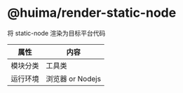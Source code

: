 # @huima/render-static-node

将 static-node 渲染为目标平台代码

| 属性     | 内容             |
| -------- | ---------------- |
| 模块分类 | 工具类           |
| 运行环境 | 浏览器 or Nodejs |

